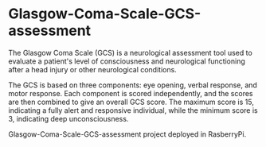 # Glasgow-Coma-Scale-GCS-assessment   
The Glasgow Coma Scale (GCS) is a neurological assessment tool used to evaluate a patient's level of consciousness and neurological functioning after a head injury or other neurological conditions.

The GCS is based on three components: eye opening, verbal response, and motor response. Each component is scored independently, and the scores are then combined to give an overall GCS score. The maximum score is 15, indicating a fully alert and responsive individual, while the minimum score is 3, indicating deep unconsciousness.

Glasgow-Coma-Scale-GCS-assessment  project deployed in RasberryPi.
